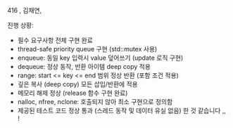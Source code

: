 416 , 김채연, 

진행 상황:
- 필수 요구사항 전체 구현 완료
- thread-safe priority queue 구현 (std::mutex 사용)
- enqueue: 동일 key 입력시 value 덮어쓰기 (update 로직 구현)
- dequeue: 정상 동작, 반환 아이템 deep copy 적용
- range: start <= key <= end 범위 정상 반환 (포함 조건 적용)
- 깊은 복사 (deep copy) 모든 삽입/반환에 적용
- 메모리 해제 정상 (release 함수 구현 완료)
- nalloc, nfree, nclone: 호출되지 않아 최소 구현으로 정의함
- 제공된 테스트 코드 정상 통과 (스레드 동작 및 데이터 유실 없음) 한 것 같습니다 ,, ! 
